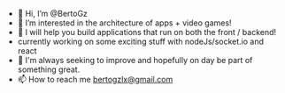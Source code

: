 - 👋 Hi, I’m @BertoGz
- 👀 I’m interested in the architecture of apps + video games!
- 🌱 I will help you build applications that run on both the front / backend!
- currently working on some exciting stuff with nodeJs/socket.io and react
- 💞️ I'm always seeking to improve and hopefully on day be part of something great.
- 📫 How to reach me bertogzlx@gmail.com

<!---
BertoGz/BertoGz is a ✨ special ✨ repository because its `README.md` (this file) appears on your GitHub profile.
You can click the Preview link to take a look at your changes.
--->
